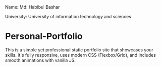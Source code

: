 Name: Md: Habibul Bashar

University: University of information technology and sciences

# Personal-Portfolio
This is a simple yet professional static portfolio site that showcases your skills. It's fully responsive, uses modern CSS (Flexbox/Grid), and includes smooth animations with vanilla JS.
